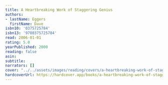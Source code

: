 ```yaml
---
title: A Heartbreaking Work of Staggering Genius
authors:
- lastName: Eggers
  firstName: Dave
isbn10: '0375725784'
isbn13: '9780375725784'
read: 2006-01-01
rating: 5.0
yearPublished: 2000
reading: false
asin:
subtitle:
narrators: []
cover: "../../assets/images/reading/covers/a-heartbreaking-work-of-staggering-genius.jpeg"
hardcoverUrl: https://hardcover.app/books/a-heartbreaking-work-of-staggering-genius/editions/15243157
---
```

